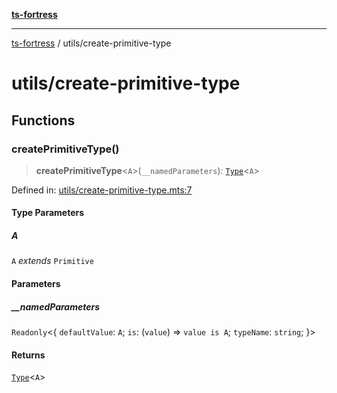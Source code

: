 [**ts-fortress**](../README.md)

---

[ts-fortress](../README.md) / utils/create-primitive-type

# utils/create-primitive-type

## Functions

### createPrimitiveType()

> **createPrimitiveType**\<`A`\>(`__namedParameters`): [`Type`](../type.md#type)\<`A`\>

Defined in: [utils/create-primitive-type.mts:7](https://github.com/noshiro-pf/ts-fortress/blob/main/src/utils/create-primitive-type.mts#L7)

#### Type Parameters

##### A

`A` _extends_ `Primitive`

#### Parameters

##### \_\_namedParameters

`Readonly`\<\{ `defaultValue`: `A`; `is`: (`value`) => `value is A`; `typeName`: `string`; \}\>

#### Returns

[`Type`](../type.md#type)\<`A`\>

